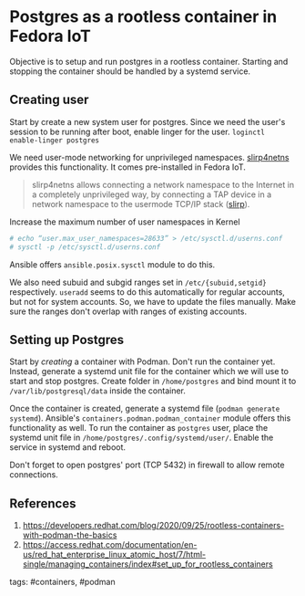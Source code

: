 # Postgres as a rootless container in Fedora IoT

Objective is to setup and run postgres in a rootless container. Starting and stopping the container should be handled by 
a systemd service.

## Creating user
Start by create a new system user for postgres. Since we need the user's session to be running after boot, enable linger
for the user. `loginctl enable-linger postgres`

We need user-mode networking for unprivileged namespaces. [slirp4netns](https://github.com/rootless-containers/slirp4netns)
provides this functionality. It comes pre-installed in Fedora IoT.

> slirp4netns allows connecting a network namespace to the Internet in a completely unprivileged way, by connecting a 
TAP device in a network namespace to the usermode TCP/IP stack ([slirp](https://gitlab.freedesktop.org/slirp/libslirp)).

Increase the maximum number of user namespaces in Kernel
```sh
# echo “user.max_user_namespaces=28633” > /etc/sysctl.d/userns.conf 	 
# sysctl -p /etc/sysctl.d/userns.conf
```
Ansible offers `ansible.posix.sysctl` module to do this.

We also need subuid and subgid ranges set in `/etc/{subuid,setgid}` respectively. `useradd` seems to do this automatically
for regular accounts, but not for system accounts. So, we have to update the files manually. Make sure the ranges don't
overlap with ranges of existing accounts.

## Setting up Postgres
Start by *creating* a container with Podman. Don't run the container yet. Instead, generate a systemd unit file for 
the container which we will use to start and stop postgres. Create folder in `/home/postgres` and bind mount it to 
`/var/lib/postgresql/data` inside the container.

Once the container is created, generate a systemd file (`podman generate systemd`). Ansible's `containers.podman.podman_container`
module offers this functionality as well. To run the container as `postgres` user, place the systemd unit file in 
`/home/postgres/.config/systemd/user/`. Enable the service in systemd and reboot.

Don't forget to open postgres' port (TCP 5432) in firewall to allow remote connections.

## References
1. https://developers.redhat.com/blog/2020/09/25/rootless-containers-with-podman-the-basics
2. https://access.redhat.com/documentation/en-us/red_hat_enterprise_linux_atomic_host/7/html-single/managing_containers/index#set_up_for_rootless_containers


tags: #containers, #podman
